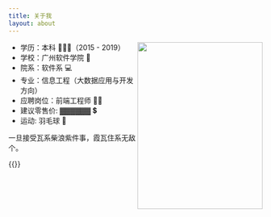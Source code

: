 ```yaml
---
title: 关于我
layout: about
---
```


<img src="https://s1.ax1x.com/2022/06/09/XsMVkd.jpg" width="248rem" height="331rem" style="float:right" loading="lazy"/>
<div>
<ul>
 <li>学历：本科 👨🏻‍🎓（2015 - 2019）</li>
<li> 学校：广州软件学院 🏫 </li>
<li> 院系：软件系 💻</li>
<li> 专业：信息工程（大数据应用与开发方向）  </li>
<li> 应聘岗位：前端工程师 👨‍💻 </li>
<li> 建议零售价: ▓▓▓▓▓▓ 💲</li>
<li>运动: 羽毛球 🏸</li>
</ul>
</div>
一旦接受瓦系柴浪紫件事，霞瓦住系无敌个。  


{{<bilibili BV1t5411S7RQ>}}
